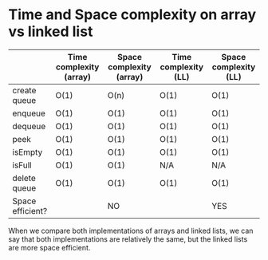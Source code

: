 # Time and Space complexity on array vs linked list

|                  | Time complexity (array) | Space complexity (array) | Time complexity (LL) | Space complexity (LL) |
|------------------|-------------------------|--------------------------|----------------------|-----------------------|
| create queue     | O(1)                    | O(n)                     | O(1)                 | O(1)                  |
| enqueue          | O(1)                    | O(1)                     | O(1)                 | O(1)                  |
| dequeue          | O(1)                    | O(1)                     | O(1)                 | O(1)                  |
| peek             | O(1)                    | O(1)                     | O(1)                 | O(1)                  |
| isEmpty          | O(1)                    | O(1)                     | O(1)                 | O(1)                  |
| isFull           | O(1)                    | O(1)                     | N/A                  | N/A                   |
| delete queue     | O(1)                    | O(1)                     | O(1)                 | O(1)                  |
| Space efficient? |                         | NO                       |                      | YES                   |

When we compare both implementations of arrays and linked lists, we can say that both implementations are relatively the same, but the linked lists are more space efficient.